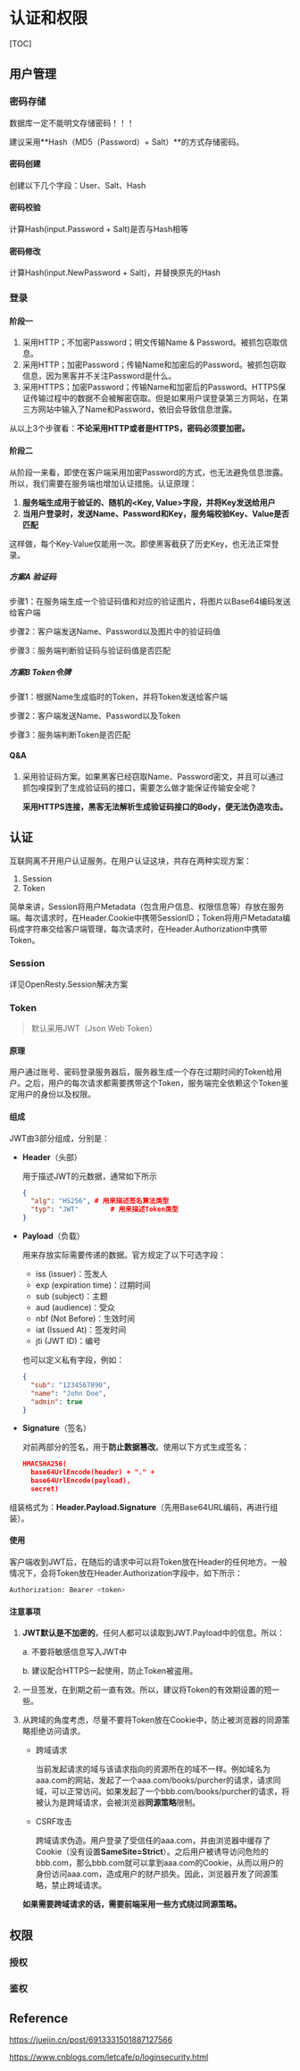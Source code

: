 # 认证和权限

[TOC]

## 用户管理

### 密码存储

数据库一定不能明文存储密码！！！

建议采用**Hash（MD5（Password）+ Salt）**的方式存储密码。

#### 密码创建

创建以下几个字段：User、Salt、Hash

#### 密码校验

计算Hash(input.Password + Salt)是否与Hash相等

#### 密码修改

计算Hash(input.NewPassword + Salt)，并替换原先的Hash

### 登录

#### 阶段一

1. 采用HTTP；不加密Password；明文传输Name & Password。被抓包窃取信息。
2. 采用HTTP；加密Password；传输Name和加密后的Password。被抓包窃取信息，因为黑客并不关注Password是什么。
3. 采用HTTPS；加密Password；传输Name和加密后的Password。HTTPS保证传输过程中的数据不会被解密窃取。但是如果用户误登录第三方网站，在第三方网站中输入了Name和Password，依旧会导致信息泄露。

从以上3个步骤看：**不论采用HTTP或者是HTTPS，密码必须要加密。**

#### 阶段二

从阶段一来看，即使在客户端采用加密Password的方式，也无法避免信息泄露。所以，我们需要在服务端也增加认证措施。认证原理：

1. **服务端生成用于验证的、随机的<Key, Value>字段，并将Key发送给用户**
2. **当用户登录时，发送Name、Password和Key，服务端校验Key、Value是否匹配**

这样做，每个Key-Value仅能用一次。即使黑客截获了历史Key，也无法正常登录。

##### 方案A 验证码

步骤1：在服务端生成一个验证码值和对应的验证图片，将图片以Base64编码发送给客户端

步骤2：客户端发送Name、Password以及图片中的验证码值

步骤3：服务端判断验证码与验证码值是否匹配

##### 方案B Token令牌

步骤1：根据Name生成临时的Token，并将Token发送给客户端

步骤2：客户端发送Name、Password以及Token

步骤3：服务端判断Token是否匹配

#### Q&A

1. 采用验证码方案。如果黑客已经窃取Name、Password密文，并且可以通过抓包嗅探到了生成验证码的接口，需要怎么做才能保证传输安全呢？

   **采用HTTPS连接，黑客无法解析生成验证码接口的Body，便无法伪造攻击。**

## 认证

互联网离不开用户认证服务。在用户认证这块，共存在两种实现方案：

1. Session
2. Token

简单来讲，Session将用户Metadata（包含用户信息、权限信息等）存放在服务端。每次请求时，在Header.Cookie中携带SessionID；Token将用户Metadata编码成字符串交给客户端管理，每次请求时，在Header.Authorization中携带Token。

### Session

详见OpenResty.Session解决方案

### Token

> 默认采用JWT（Json Web Token）

#### 原理

用户通过账号、密码登录服务器后，服务器生成一个存在过期时间的Token给用户。之后，用户的每次请求都需要携带这个Token，服务端完全依赖这个Token鉴定用户的身份以及权限。

#### 组成

JWT由3部分组成，分别是：

- **Header**（头部）

  用于描述JWT的元数据，通常如下所示

  ```json
  {
    "alg": "HS256",	# 用来描述签名算法类型
    "typ": "JWT"		# 用来描述Token类型
  }
  ```

- **Payload**（负载）

  用来存放实际需要传递的数据。官方规定了以下可选字段：

  - iss (issuer)：签发人
  - exp (expiration time)：过期时间
  - sub (subject)：主题
  - aud (audience)：受众
  - nbf (Not Before)：生效时间
  - iat (Issued At)：签发时间
  - jti (JWT ID)：编号

  也可以定义私有字段，例如：

  ```json
  {
    "sub": "1234567890",
    "name": "John Doe",
    "admin": true
  }
  ```

- **Signature**（签名）

  对前两部分的签名，用于**防止数据篡改**。使用以下方式生成签名：

  ```json
  HMACSHA256(
    base64UrlEncode(header) + "." +
    base64UrlEncode(payload),
    secret)
  ```

组装格式为：**Header.Payload.Signature**（先用Base64URL编码，再进行组装）。

#### 使用

客户端收到JWT后，在随后的请求中可以将Token放在Header的任何地方。一般情况下，会将Token放在Header.Authorization字段中，如下所示：

```bash
Authorization: Bearer <token>
```

#### 注意事项

1. **JWT默认是不加密的**，任何人都可以读取到JWT.Payload中的信息。所以：

   a. 不要将敏感信息写入JWT中

   b. 建议配合HTTPS一起使用，防止Token被盗用。

2. 一旦签发，在到期之前一直有效。所以，建议将Token的有效期设置的短一些。

3. 从跨域的角度考虑，尽量不要将Token放在Cookie中，防止被浏览器的同源策略拒绝访问请求。

   - 跨域请求

     当前发起请求的域与该请求指向的资源所在的域不一样。例如域名为aaa.com的网站，发起了一个aaa.com/books/purcher的请求，请求同域，可以正常访问。如果发起了一个bbb.com/books/purcher的请求，将被认为是跨域请求，会被浏览器**同源策略**限制。

   - CSRF攻击

     跨域请求伪造。用户登录了受信任的aaa.com，并由浏览器中缓存了Cookie（没有设置**SameSite=Strict**）。之后用户被诱导访问危险的bbb.com，那么bbb.com就可以拿到aaa.com的Cookie，从而以用户的身份访问aaa.com，造成用户的财产损失。因此，浏览器开发了同源策略，禁止跨域请求。
   
   **如果需要跨域请求的话，需要前端采用一些方式绕过同源策略。**

## 权限

### 授权

### 鉴权

## Reference

https://juejin.cn/post/6913331501887127566

https://www.cnblogs.com/letcafe/p/loginsecurity.html